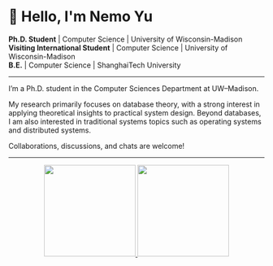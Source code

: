 # 👋 Hello, I'm **Nemo Yu**

**Ph.D. Student** | Computer Science | University of Wisconsin-Madison    
**Visiting International Student**  | Computer Science | University of Wisconsin-Madison   
**B.E.**          | Computer Science | ShanghaiTech University

---

I’m a Ph.D. student in the Computer Sciences Department at UW–Madison. 

My research primarily focuses on database theory, with a strong interest in applying theoretical insights to practical system design. Beyond databases, I am also interested in traditional systems topics such as operating systems and distributed systems.

Collaborations, discussions, and chats are welcome!

---

<p align="center">
  <a href="https://github.com/HarukiMoriarty">
    <img height="180em" src="https://github-readme-stats-eight-theta.vercel.app/api?username=HarukiMoriarty&show_icons=true&theme=algolia&include_all_commits=true&count_private=true"/>
    <img height="180em" src="https://github-readme-stats-eight-theta.vercel.app/api/top-langs/?username=HarukiMoriarty&layout=compact&langs_count=8&theme=algolia"/>
  </a>
</p>
